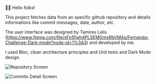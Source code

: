 👋🏼 Hello folks!

This project fetches data from an specific github repository and details informations like commit messages, date, author, etc. 

The user interface was designed by Tamires Lelis (https://www.figma.com/file/sFo5fwh4PLSEMGmxRbVM4s/Fernanda-Challenge-Dark-mode?node-id=1%3A3) and developed by me.

I used Bloc, clean architecture principles and Unit tests and Dark Mode design.


 

![Repository Screen](https://s3.us-west-2.amazonaws.com/secure.notion-static.com/838d3546-3ef3-4491-b64c-20650bc271f4/Untitled.png?X-Amz-Algorithm=AWS4-HMAC-SHA256&X-Amz-Credential=AKIAT73L2G45O3KS52Y5%2F20210617%2Fus-west-2%2Fs3%2Faws4_request&X-Amz-Date=20210617T020317Z&X-Amz-Expires=86400&X-Amz-Signature=44c8f23675b436b89b4924388d4164f87b240ebcac7a77184e727bb13195cf00&X-Amz-SignedHeaders=host&response-content-disposition=filename%20%3D%22Untitled.png%22)


![Commits Detail Screen](https://user-images.githubusercontent.com/22924345/122319942-c4dd1800-cef7-11eb-90ea-cca16b2e0de5.png)

